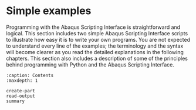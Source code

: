 # Simple examples

Programming with the Abaqus Scripting Interface is straightforward and logical. This section includes two simple Abaqus Scripting Interface scripts to illustrate how easy it is to write your own programs. You are not expected to understand every line of the examples; the terminology and the syntax will become clearer as you read the detailed explanations in the following chapters. This section also includes a description of some of the principles behind programming with Python and the Abaqus Scripting Interface.

```{toctree}
:caption: Contents
:maxdepth: 1

create-part
read-output
summary
```
